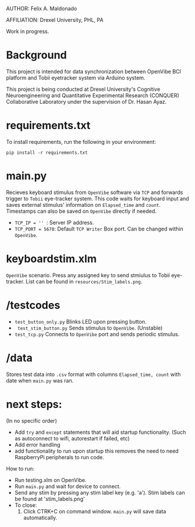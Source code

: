 AUTHOR: Felix A. Maldonado

AFFILIATION: Drexel University, PHL, PA

Work in progress.

# Background
This project is intended for data synchronization between OpenVibe BCI platform and Tobii eyetracker system via Arduino system. 

This project is being conducted at Drexel University's Cognitive Neuroengineering and Quantitative Experimental Research 
(CONQUER) Collaborative Laboratory under the supervision of Dr. Hasan Ayaz. 

# requirements.txt
To install requirements, run the following in your environment:
```
pip install -r requirements.txt
```

# main.py
Recieves keyboard stimulus from ```OpenVibe``` software via ```TCP``` and forwards trigger to ```Tobii``` eye-tracker system. This code waits for keyboard input and saves external stimulus' information on ```Elapsed_time``` and ```count```. Timestamps can also be saved on ```OpenVibe``` directly if needed. 

- ```TCP_IP = '' ```: Server IP address.
- ```TCP_PORT = 5678```: Default ```TCP Writer``` Box port. Can be changed within ```OpenVibe```. 


# keyboardstim.xlm
```OpenVibe``` scenario. Press any assigned key to send stmiulus to Tobii eye-tracker. List can be found in ```resources/Stim_labels.png```. 

# /testcodes
- ```test_button_only.py```
Blinks LED upon pressing button. 
- ``` test_stim_button.py```
Sends stimulus to ```OpenVibe```. (Unstable)
- ```test_tcp.py```
Connects to ```OpenVibe``` port and sends periodic stimulus. 

# /data
Stores test data into ```.csv``` format with columns ```Elapsed_time, count``` with date when ```main.py``` was ran.

# next steps: 
(In no specific order)
- Add ```try``` and ```except``` statements that will aid startup functionality. (Such as autoconnect to wifi, autorestart if failed, etc)
- Add error handling 
- add functionality to run upon startup
this removes the need to need RaspberryPi peripherals to run code. 

How to run: 
  - Run testing.xlm on OpenVibe.
  - Run ```main.py``` and wait for device to connect. 
  - Send any stim by pressing any stim label key (e.g. 'a'). Stim labels can be found at 'stim_labels.png'
  - To close:
      1. Click CTRK+C on command window. ```main.py``` will save data automatically.
